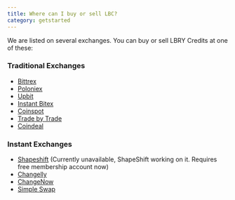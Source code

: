```yaml
---
title: Where can I buy or sell LBC?
category: getstarted
---
```


We are listed on several exchanges. You can buy or sell LBRY Credits at one of these:

### Traditional Exchanges
- [Bittrex](https://bittrex.com/Market/Index?MarketName=BTC-LBC)
- [Poloniex](https://poloniex.com/exchange#btc_lbc)
- [Upbit](https://upbit.com/exchange?code=CRIX.UPBIT.BTC-LBC)
- [Instant Bitex](https://instantbitex.com)
- [Coinspot](https://www.coinspot.com.au/buy/lbc)
- [Trade by Trade](https://app.tradebytrade.com/exchange-one)
- [Coindeal](https://frontend.coindeal.com/market/trade.html?pair=LBC/BTC)

### Instant Exchanges
- [Shapeshift](https://shapeshift.io) (Currently unavailable, ShapeShift working on it. Requires free membership account now)
- [Changelly](https://changelly.com/exchange/BTC/LBC/1)
- [ChangeNow](https://changenow.io/exchange?amount=1&from=btc&to=lbc)
- [Simple Swap](https://simpleswap.io)
